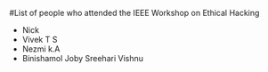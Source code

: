 #List of people who attended the IEEE Workshop on Ethical Hacking

- Nick
- Vivek T S
- Nezmi k.A
- Binishamol Joby
Sreehari Vishnu
